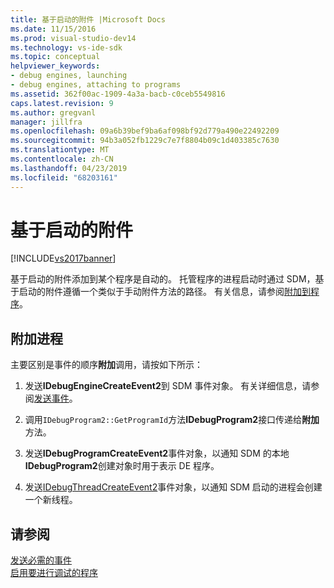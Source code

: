 ```yaml
---
title: 基于启动的附件 |Microsoft Docs
ms.date: 11/15/2016
ms.prod: visual-studio-dev14
ms.technology: vs-ide-sdk
ms.topic: conceptual
helpviewer_keywords:
- debug engines, launching
- debug engines, attaching to programs
ms.assetid: 362f00ac-1909-4a3a-bacb-c0ceb5549816
caps.latest.revision: 9
ms.author: gregvanl
manager: jillfra
ms.openlocfilehash: 09a6b39bef9ba6af098bf92d779a490e22492209
ms.sourcegitcommit: 94b3a052fb1229c7e7f8804b09c1d403385c7630
ms.translationtype: MT
ms.contentlocale: zh-CN
ms.lasthandoff: 04/23/2019
ms.locfileid: "68203161"
---
```

# <a name="launch-based-attachment"></a>基于启动的附件
[!INCLUDE[vs2017banner](../../includes/vs2017banner.md)]

基于启动的附件添加到某个程序是自动的。 托管程序的进程启动时通过 SDM，基于启动的附件遵循一个类似于手动附件方法的路径。 有关信息，请参阅[附加到程序](../../extensibility/debugger/attaching-to-the-program.md)。  
  
## <a name="the-attaching-process"></a>附加进程  
 主要区别是事件的顺序**附加**调用，请按如下所示：  
  
1. 发送**IDebugEngineCreateEvent2**到 SDM 事件对象。 有关详细信息，请参阅[发送事件](../../extensibility/debugger/sending-events.md)。  
  
2. 调用`IDebugProgram2::GetProgramId`方法**IDebugProgram2**接口传递给**附加**方法。  
  
3. 发送**IDebugProgramCreateEvent2**事件对象，以通知 SDM 的本地**IDebugProgram2**创建对象时用于表示 DE 程序。  
  
4. 发送[IDebugThreadCreateEvent2](../../extensibility/debugger/reference/idebugthreadcreateevent2.md)事件对象，以通知 SDM 启动的进程会创建一个新线程。  
  
## <a name="see-also"></a>请参阅  
 [发送必需的事件](../../extensibility/debugger/sending-the-required-events.md)   
 [启用要进行调试的程序](../../extensibility/debugger/enabling-a-program-to-be-debugged.md)
